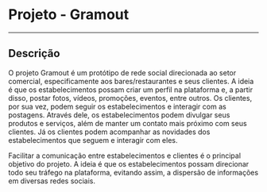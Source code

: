 # Projeto - Gramout
---

## Descrição
O projeto Gramout é um protótipo de rede social direcionada ao setor comercial, especificamente aos bares/restaurantes e seus clientes. A ideia é que os estabelecimentos possam criar um perfil na plataforma e, a partir disso, postar fotos, vídeos, promoções, eventos, entre outros. Os clientes, por sua vez, podem seguir os estabelecimentos e interagir com as postagens.
Através dele, os estabelecimentos podem divulgar seus produtos e serviços, além de manter um contato mais próximo com seus clientes. Já os clientes podem acompanhar as novidades dos estabelecimentos que seguem e interagir com eles.

Facilitar a comunicação entre estabelecimentos e clientes é o principal objetivo do projeto. A ideia é que os estabelecimentos possam direcionar todo seu tráfego na plataforma, evitando assim, a dispersão de informações em diversas redes sociais.